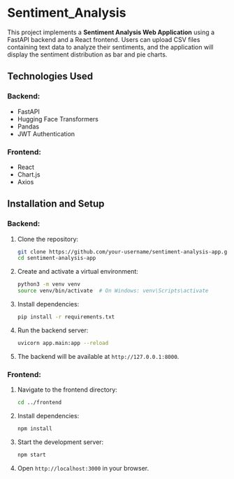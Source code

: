 # Sentiment_Analysis

This project implements a **Sentiment Analysis Web Application** using a FastAPI backend and a React frontend. Users can upload CSV files containing text data to analyze their sentiments, and the application will display the sentiment distribution as bar and pie charts.


## Technologies Used

### Backend:
- FastAPI
- Hugging Face Transformers
- Pandas
- JWT Authentication

### Frontend:
- React
- Chart.js
- Axios

## Installation and Setup

### Backend:

1. Clone the repository:
   ```bash
   git clone https://github.com/your-username/sentiment-analysis-app.git
   cd sentiment-analysis-app
   
   ```

2. Create and activate a virtual environment:
   ```bash
   python3 -m venv venv
   source venv/bin/activate  # On Windows: venv\Scripts\activate
   ```

3. Install dependencies:
   ```bash
   pip install -r requirements.txt
   ```

4. Run the backend server:
   ```bash
   uvicorn app.main:app --reload
   ```

5. The backend will be available at `http://127.0.0.1:8000`.

### Frontend:

1. Navigate to the frontend directory:
   ```bash
   cd ../frontend
   ```

2. Install dependencies:
   ```bash
   npm install
   ```

3. Start the development server:
   ```bash
   npm start
   ```

4. Open `http://localhost:3000` in your browser.
